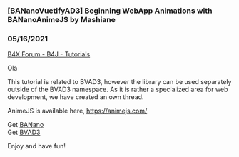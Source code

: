 ### [BANanoVuetifyAD3] Beginning WebApp Animations with BANanoAnimeJS by Mashiane
### 05/16/2021
[B4X Forum - B4J - Tutorials](https://www.b4x.com/android/forum/threads/130795/)

Ola  
  
This tutorial is related to BVAD3, however the library can be used separately outside of the BVAD3 namespace. As it is rather a specialized area for web development, we have created an own thread.  
  
AnimeJS is available here, <https://animejs.com/>  
  
Get [BANano](https://www.b4x.com/android/forum/threads/banano-website-app-pwa-library-with-abstract-designer-support.99740/#content)  
Get [BVAD3](https://www.b4x.com/android/forum/threads/bananovuetifyad-vuetify-websites-webapps-with-banano-for-dummies.124548/#content)  
  
Enjoy and have fun!